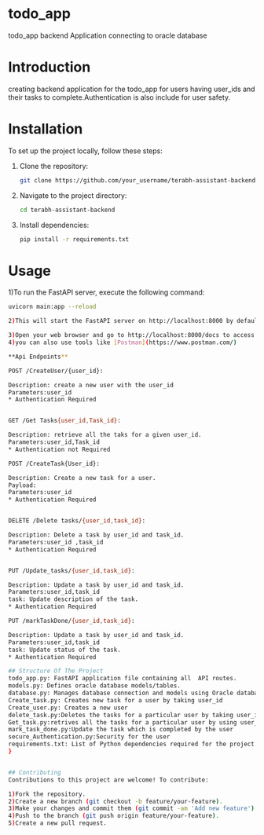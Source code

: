 # todo_app
todo_app backend Application connecting to oracle database

# Introduction
creating backend application for the todo_app for users having user_ids and their tasks to complete.Authentication is also include for user safety.

# Installation

To set up the project locally, follow these steps:

1. Clone the repository:
    ```bash
    git clone https://github.com/your_username/terabh-assistant-backend.git
    ```
2. Navigate to the project directory:
    ```bash
    cd terabh-assistant-backend
    ```
3. Install dependencies:
    ```bash
    pip install -r requirements.txt
    ```

# Usage

1)To run the FastAPI server, execute the following command:
```bash
uvicorn main:app --reload

2)This will start the FastAPI server on http://localhost:8000 by default.

3)Open your web browser and go to http://localhost:8000/docs to access the Swagger UI for testing the API endpoints.
4)you can also use tools like [Postman](https://www.postman.com/)

**Api Endpoints**

POST /CreateUser/{user_id}:

Description: create a new user with the user_id
Parameters:user_id
* Authentication Required


GET /Get Tasks{user_id,Task_id}:

Description: retrieve all the taks for a given user_id.
Parameters:user_id,Task_id
* Authentication not Required

POST /CreateTask{User_id}:

Description: Create a new task for a user.
Payload:
Parameters:user_id
* Authentication Required


DELETE /Delete tasks/{user_id,task_id}:

Description: Delete a task by user_id and task_id.
Parameters:user_id ,task_id
* Authentication Required


PUT /Update_tasks/{user_id,task_id}:

Description: Update a task by user_id and task_id.
Parameters:user_id,task_id
task: Update description of the task.
* Authentication Required

PUT /markTaskDone/{user_id,task_id}:

Description: Update a task by user_id and task_id.
Parameters:user_id,task_id
task: Update status of the task.
* Authentication Required

## Structure Of The Project
todo_app.py: FastAPI application file containing all  API routes.
models.py: Defines oracle database models/tables.
database.py: Manages database connection and models using Oracle database.
Create_task.py: Creates new task for a user by taking user_id
Create_user.py: Creates a new user
delete_task.py:Deletes the tasks for a particular user by taking user_is and Task_id
Get_task.py:retrives all the tasks for a particular user by using user_id
mark_task_done.py:Update the task which is completed by the user
secure_Authentication.py:Security for the user
requirements.txt: List of Python dependencies required for the project.
}


## Contributing
Contributions to this project are welcome! To contribute:

1)Fork the repository.
2)Create a new branch (git checkout -b feature/your-feature).
3)Make your changes and commit them (git commit -am 'Add new feature').
4)Push to the branch (git push origin feature/your-feature).
5)Create a new pull request.
